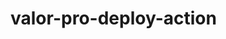# valor-pro-deploy-action















































































